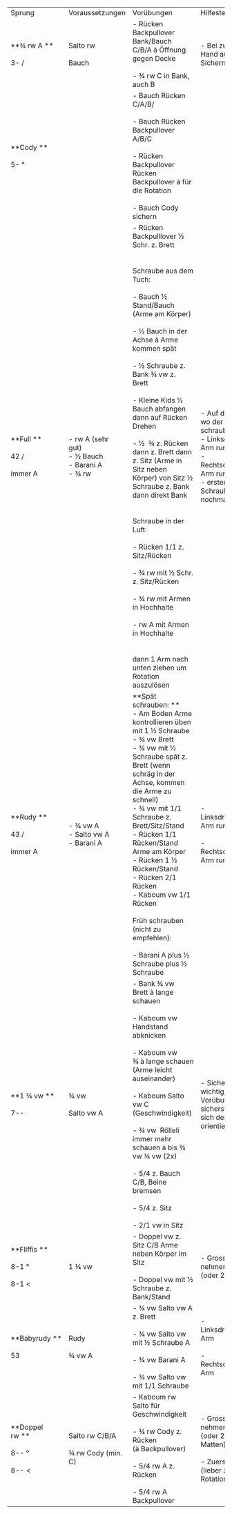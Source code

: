 
|                                           |                                                           |                                                                                                                                                                                                                                                                                                                                                                                                                                                                                                                                                                                                                                                                                                                       |                                                                                                                                                                                              |               |
| ----------------------------------------- | --------------------------------------------------------- | --------------------------------------------------------------------------------------------------------------------------------------------------------------------------------------------------------------------------------------------------------------------------------------------------------------------------------------------------------------------------------------------------------------------------------------------------------------------------------------------------------------------------------------------------------------------------------------------------------------------------------------------------------------------------------------------------------------------- | -------------------------------------------------------------------------------------------------------------------------------------------------------------------------------------------- | ------------- |
| Sprung                                    | Voraussetzungen                                           | Vorübungen                                                                                                                                                                                                                                                                                                                                                                                                                                                                                                                                                                                                                                                                                                            | Hilfestellung                                                                                                                                                                                | Hilfestellung |
| **¾ rw A **<br><br>3- /                   | Salto rw <br><br>Bauch                                    | - Rücken Backpullover Bank/Bauch C/B/A à Öffnung gegen Decke <br>    <br>- ¾ rw C in Bank, auch B                                                                                                                                                                                                                                                                                                                                                                                                                                                                                                                                                                                                                     | - Bei zu viel Rotation Hand auf Rücken zum Sichern                                                                                                                                           |               |
| **Cody **<br><br>5- °                     |                                                           | - Bauch Rücken C/A/B/ <br>    <br>- Bauch Rücken Backpullover A/B/C <br>    <br>- Rücken Backpullover Rücken Backpullover à für die Rotation <br>    <br>- Bauch Cody sichern                                                                                                                                                                                                                                                                                                                                                                                                                                                                                                                                         |                                                                                                                                                                                              |               |
| **Full **<br><br>42 / <br><br>immer A     | - rw A (sehr gut) <br>- ½ Bauch <br>- Barani A <br>- ¾ rw | - Rücken Backpulllover ½ Schr. z. Brett <br>    <br><br>Schraube aus dem Tuch: <br><br>- Bauch ½ Stand/Bauch (Arme am Körper) <br>    <br>- ½ Bauch in der Achse à Arme kommen spät <br>    <br>- ½ Schraube z. Bank ¾ vw z. Brett <br>    <br>- Kleine Kids ½ Bauch abfangen dann auf Rücken Drehen <br>    <br>- ½  ¾ z. Rücken dann z. Brett dann z. Sitz (Arme in Sitz neben Körper) von Sitz ½ Schraube z. Bank dann direkt Bank <br>    <br><br>Schraube in der Luft: <br><br>- Rücken 1/1 z. Sitz/Rücken <br>    <br>- ¾ rw mit ½ Schr. z. Sitz/Rücken <br>    <br>- ¾ rw mit Armen in Hochhalte <br>    <br>- rw A mit Armen in Hochhalte <br>    <br><br>dann 1 Arm nach unten ziehen um Rotation auszulösen | - Auf die Seite stehen, wo der Turner schraubt <br>- Linksdreher à linker Arm runter <br>- Rechtsdreher à rechter Arm runter <br>- erster Arm löst ½ Schraube aus 2. Arm nochmals ½ Schraube |               |
| **Rudy **<br><br>43 / <br><br>immer A     | - ¾ vw A <br>- Salto vw A <br>- Barani A                  | **Spät schrauben: **<br>- Am Boden Arme kontrollieren üben mit 1 ½ Schraube <br>- ¾ vw Brett <br>- ¾ vw mit ½ Schraube spät z. Brett (wenn schräg in der Achse, kommen die Arme zu schnell) <br>- ¾ vw mit 1/1 Schraube z. Brett/Sitz/Stand <br>- Rücken 1/1 Rücken/Stand Arme am Körper <br>- Rücken 1 ½ Rücken/Stand <br>- Rücken 2/1 Rücken <br>- Kaboum vw 1/1 Rücken <br><br>Früh schrauben (nicht zu empfehlen): <br><br>- Barani A plus ½ Schraube plus ½ Schraube                                                                                                                                                                                                                                             | - Linksdreher à rechter Arm runter <br>    <br>- Rechtsdreher à linker Arm runter                                                                                                            |               |
| **1 ¾ vw **<br><br>7--                    | ¾ vw  <br><br>Salto vw A                                  | - Bank ¾ vw Brett à lange schauen <br>    <br>- Kaboum vw Handstand abknicken <br>    <br>- Kaboum vw ¾ à lange schauen (Arme leicht auseinander) <br>    <br>- Kaboum Salto vw C (Geschwindigkeit) <br>    <br>- ¾ vw  Rölleli immer mehr schauen à bis ¾ vw ¾ vw (2x)  <br>    <br>- 5/4 z. Bauch C/B, Beine bremsen <br>    <br>- 5/4 z. Sitz <br>    <br>- 2/1 vw in Sitz                                                                                                                                                                                                                                                                                                                                         | - Sicherheit sehr wichtig, mit Vorübungen sicherstellen, dass sich der Turner orientieren, Zeit lassen                                                                                       |               |
| **Fliffis **<br><br>8-1 ° <br><br>8-1 <   | 1 ¾ vw                                                    | - Doppel vw z. Sitz C/B Arme neben Körper im Sitz <br>    <br>- Doppel vw mit ½ Schraube z. Bank/Stand                                                                                                                                                                                                                                                                                                                                                                                                                                                                                                                                                                                                                | - Grosse Matten nehmen zum Schieben (oder 2 dünne Matten)                                                                                                                                    |               |
| **Babyrudy **<br><br>53                   | Rudy <br><br>¾ vw A                                       | - ¾ vw Salto vw A z. Brett <br>    <br>- ¾ vw Salto vw mit ½ Schraube A <br>    <br>- ¾ vw Barani A <br>    <br>- ¾ vw Salto vw mit 1/1 Schraube                                                                                                                                                                                                                                                                                                                                                                                                                                                                                                                                                                      | - Linksdreher à rechter Arm <br>    <br>- Rechtsdreher à linker Arm                                                                                                                          |               |
| **Doppel rw **<br><br>8-- ° <br><br>8-- < | Salto rw C/B/A <br><br>¾ rw Cody (min. C)                 | - Kaboum rw Salto für Geschwindigkeit <br>    <br>- ¾ rw Cody z. Rücken (à Backpullover) <br>    <br>- 5/4 rw A z. Rücken <br>    <br>- 5/4 rw A Backpullover                                                                                                                                                                                                                                                                                                                                                                                                                                                                                                                                                         | - Grosse Matten nehmen zum Schieben (oder 2 dünne Matten) <br>    <br>- Zuerst ohne Öffnung (lieber zu viel Rotation)                                                                        |               |

